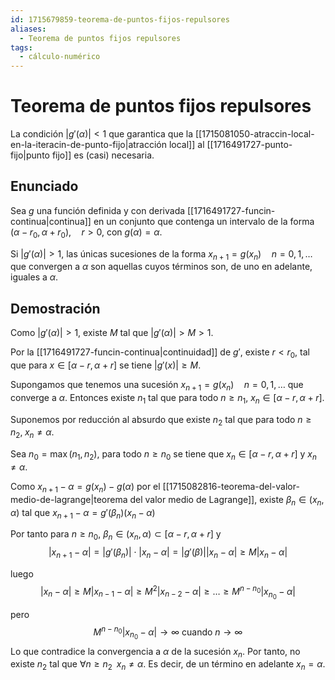 ```yaml
---
id: 1715679859-teorema-de-puntos-fijos-repulsores
aliases:
  - Teorema de puntos fijos repulsores
tags:
  - cálculo-numérico
---
```


# Teorema de puntos fijos repulsores

La condición $|g'(\alpha)|<1$ que garantica que la [[1715081050-atraccin-local-en-la-iteracin-de-punto-fijo|atracción local]] al [[1716491727-punto-fijo|punto fijo]] es (casi) necesaria.

## Enunciado

Sea $g$ una función definida y con derivada [[1716491727-funcin-continua|continua]] en un conjunto que contenga un intervalo de la forma $(\alpha - r_{0}, \alpha + r_{0}), \quad r > 0$, con $g(\alpha)=\alpha$.

Si $|g'(\alpha)| > 1$, las únicas sucesiones de la forma $x_{n+1} = g(x_{n}) \quad n=0,1,\ldots$ que convergen a $\alpha$ son aquellas cuyos términos son, de uno en adelante, iguales a $\alpha$. 

## Demostración

Como $|g'(\alpha)| > 1$, existe $M$ tal que $|g'(\alpha)| > M > 1$.

Por la [[1716491727-funcin-continua|continuidad]] de $g'$, existe $r < r_{0}$, tal que para $x\in [\alpha -r,\alpha +r]$ se tiene $|g'(x)| \ge  M$.

Supongamos que tenemos una sucesión $x_{n+1} = g(x_{n}) \quad n=0,1,\ldots$ que converge a $\alpha$. Entonces existe $n_{1}$ tal que para todo $n\ge n_{1}$, $x_{n}\in [\alpha - r, \alpha +r]$.

Suponemos por reducción al absurdo que existe $n_{2}$ tal que para todo $n\ge n_{2}, \; x_n \neq \alpha$.

Sea $n_{0}=\max(n_{1},n_{2})$, para todo $n\ge n_{0}$ se tiene que $x_{n} \in [\alpha - r, \alpha + r]$ y $x_{n} \neq \alpha$.

Como $x_{n+1}-\alpha = g(x_{n}) - g(\alpha)$ por el [[1715082816-teorema-del-valor-medio-de-lagrange|teorema del valor medio de Lagrange]], existe $\beta_{n} \in (x_{n}, \alpha)$ tal que $x_{n+1}-\alpha = g'(\beta_{n})(x_{n}-\alpha)$

Por tanto para $n\ge n_{0}$, $\beta_n \in (x_n,\alpha) \subset [\alpha-r,\alpha+r]$ y
$$
|x_{n+1}-\alpha| = |g'(\beta_{n})| \cdot |x_{n}-\alpha| = |g'(\beta)| |x_{n}-\alpha | \ge  M |x_{n} - \alpha |
$$

luego
$$|x_n-\alpha | \ge M|x_{n-1}-\alpha | \ge M^2|x_{n-2}-\alpha | \ge \ldots \ge M^{n-n_{0}}|x_{n_0} - \alpha|$$

pero
$$
M^{n-n_{0}}|x_{n_0} - \alpha| \to \infty \text{ cuando } n\to \infty 
$$
Lo que contradice la convergencia a $\alpha$ de la sucesión $x_{n}$. Por tanto, no existe $n_{2}$ tal que $\forall n\ge n_{2} \;\; x_{n}\neq \alpha$. Es decir, de un término en adelante $x_{n} = \alpha$.

